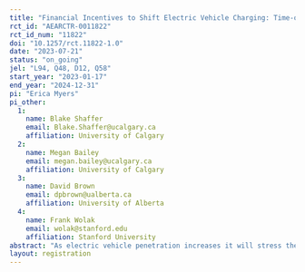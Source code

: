 ```yaml
---
title: "Financial Incentives to Shift Electric Vehicle Charging: Time-of-Use versus Managed"
rct_id: "AEARCTR-0011822"
rct_id_num: "11822"
doi: "10.1257/rct.11822-1.0"
date: "2023-07-21"
status: "on_going"
jel: "L94, Q48, D12, Q58"
start_year: "2023-01-17"
end_year: "2024-12-31"
pi: "Erica Myers"
pi_other:
  1:
    name: Blake Shaffer
    email: Blake.Shaffer@ucalgary.ca
    affiliation: University of Calgary
  2:
    name: Megan Bailey
    email: megan.bailey@ucalgary.ca
    affiliation: University of Calgary
  3:
    name: David Brown
    email: dpbrown@ualberta.ca
    affiliation: University of Alberta
  4:
    name: Frank Wolak
    email: wolak@stanford.edu
    affiliation: Stanford University
abstract: "As electric vehicle penetration increases it will stress the capacity of local distribution networks. This study is designed to assess the potential to shift electric vehicle (EV) charging times to reduce strain on the distribution system. We consider two approaches, 1) time of use pricing—offering a discount for individuals to charge in the off-peak hours and 2) managed charging—offering a per-kwh discount for consumers to let a 3rd party software to schedule charging times throughout the charging session to reduce the distribution network peak.  We also assess individuals’ willingness to accept joining an incentive program for shifting charging and whether this varies with experience with managed charging. "
layout: registration
---
```


